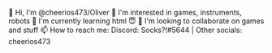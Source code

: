 👋 Hi, I'm @cheerios473/Oliver
👀 I'm interested in games, instruments, robots 
🌱 I'm currently learning html :innocent:
💞 I'm looking to collaborate on games and stuff 
📫 How to reach me: Discord: Socks?!#5644 | Other socials: cheerios473

<!---
cheerios473/cheerios473 is a ✨ special ✨ repository because its `README.md` (this file) appears on your GitHub profile.
You can click the Preview link to take a look at your changes.
--->
